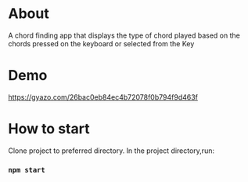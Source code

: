 # About

A chord finding app that displays the type of chord played based on the chords pressed on the keyboard or selected from the Key

# Demo
https://gyazo.com/26bac0eb84ec4b72078f0b794f9d463f

# How to start

Clone project to preferred directory. 
In the project directory,run:

### `npm start`


